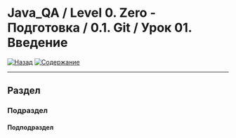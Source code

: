 # Java_QA / Level 0. Zero - Подготовка / 0.1. Git / Урок 01. Введение

[![Назад](https://img.shields.io/badge/-%D0%9D%D0%B0%D0%B7%D0%B0%D0%B4-brightgreen)](3.%20Задание.md)
[![Содержание](https://img.shields.io/badge/-%D0%A1%D0%BE%D0%B4%D0%B5%D1%80%D0%B6%D0%B0%D0%BD%D0%B8%D0%B5-purple)](README.md)

***

## Раздел



### Подраздел



#### Подподраздел


[](https://daglab.ru/avtomatizirovannoe-testirovanie-avtomatizacija-testirovanija-prilozhenij/)
[](http://akkaparallel.blogspot.com/2013/04/blog-post_24.html)
[](https://tproger.ru/translations/test-automation-strategy-for-agile-projects/)
[](https://otus.ru/nest/post/1083/)
[](https://gist.github.com/codedokode/a455bde7d0748c0a351a)
